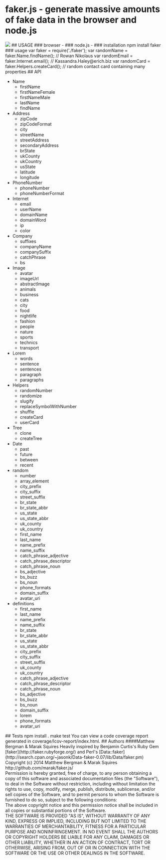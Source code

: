 # faker.js - generate massive amounts of fake data in the browser and node.js
<img src = "http://imgur.com/KiinQ.png" border = "0">
## USAGE
### browser -
      <script src = "faker.js" type = "text/javascript"></script>
      <script>
        var randomName = faker.Name.findName(); // Caitlyn Kerluke
        var randomEmail = faker.Internet.email(); // Rusty@arne.info
        var randomCard = faker.Helpers.createCard(); // random contact card containing many properties
      </script>
### node.js -
### installation
      npm install faker
### usage
      var faker = require('./faker');
      var randomName = faker.Name.findName(); // Rowan Nikolaus
      var randomEmail = faker.Internet.email(); // Kassandra.Haley@erich.biz
      var randomCard = faker.Helpers.createCard(); // random contact card containing many properties
## API
<ul><li>Name<ul><li>firstName</li><li>firstNameFemale</li><li>firstNameMale</li><li>lastName</li><li>findName</li></ul></li><li>Address<ul><li>zipCode</li><li>zipCodeFormat</li><li>city</li><li>streetName</li><li>streetAddress</li><li>secondaryAddress</li><li>brState</li><li>ukCounty</li><li>ukCountry</li><li>usState</li><li>latitude</li><li>longitude</li></ul></li><li>PhoneNumber<ul><li>phoneNumber</li><li>phoneNumberFormat</li></ul></li><li>Internet<ul><li>email</li><li>userName</li><li>domainName</li><li>domainWord</li><li>ip</li><li>color</li></ul></li><li>Company<ul><li>suffixes</li><li>companyName</li><li>companySuffix</li><li>catchPhrase</li><li>bs</li></ul></li><li>Image<ul><li>avatar</li><li>imageUrl</li><li>abstractImage</li><li>animals</li><li>business</li><li>cats</li><li>city</li><li>food</li><li>nightlife</li><li>fashion</li><li>people</li><li>nature</li><li>sports</li><li>technics</li><li>transport</li></ul></li><li>Lorem<ul><li>words</li><li>sentence</li><li>sentences</li><li>paragraph</li><li>paragraphs</li></ul></li><li>Helpers<ul><li>randomNumber</li><li>randomize</li><li>slugify</li><li>replaceSymbolWithNumber</li><li>shuffle</li><li>createCard</li><li>userCard</li></ul></li><li>Tree<ul><li>clone</li><li>createTree</li></ul></li><li>Date<ul><li>past</li><li>future</li><li>between</li><li>recent</li></ul></li><li>random<ul><li>number</li><li>array_element</li><li>city_prefix</li><li>city_suffix</li><li>street_suffix</li><li>br_state</li><li>br_state_abbr</li><li>us_state</li><li>us_state_abbr</li><li>uk_county</li><li>uk_country</li><li>first_name</li><li>last_name</li><li>name_prefix</li><li>name_suffix</li><li>catch_phrase_adjective</li><li>catch_phrase_descriptor</li><li>catch_phrase_noun</li><li>bs_adjective</li><li>bs_buzz</li><li>bs_noun</li><li>phone_formats</li><li>domain_suffix</li><li>avatar_uri</li></ul></li><li>definitions<ul><li>first_name</li><li>last_name</li><li>name_prefix</li><li>name_suffix</li><li>br_state</li><li>br_state_abbr</li><li>us_state</li><li>us_state_abbr</li><li>city_prefix</li><li>city_suffix</li><li>street_suffix</li><li>uk_county</li><li>uk_country</li><li>catch_phrase_adjective</li><li>catch_phrase_descriptor</li><li>catch_phrase_noun</li><li>bs_adjective</li><li>bs_buzz</li><li>bs_noun</li><li>domain_suffix</li><li>lorem</li><li>phone_formats</li><li>avatar_uri</li></ul></li></ul>
## Tests
       npm install .
       make test
You can view a code coverage report generated in coverage/lcov-report/index.html.
## Authors
####Matthew Bergman & Marak Squires
Heavily inspired by Benjamin Curtis's Ruby Gem [faker](http://faker.rubyforge.org/) and Perl's [Data::faker](http://search.cpan.org/~jasonk/Data-faker-0.07/lib/Data/faker.pm)
<br/>
Copyright (c) 2014 Matthew Bergman & Marak Squires http://github.com/marak/faker.js/
<br/>
Permission is hereby granted, free of charge, to any person obtaining
a copy of this software and associated documentation files (the
"Software"), to deal in the Software without restriction, including
without limitation the rights to use, copy, modify, merge, publish,
distribute, sublicense, and/or sell copies of the Software, and to
permit persons to whom the Software is furnished to do so, subject to
the following conditions:
<br/>
The above copyright notice and this permission notice shall be
included in all copies or substantial portions of the Software.
<br/>
THE SOFTWARE IS PROVIDED "AS IS", WITHOUT WARRANTY OF ANY KIND,
EXPRESS OR IMPLIED, INCLUDING BUT NOT LIMITED TO THE WARRANTIES OF
MERCHANTABILITY, FITNESS FOR A PARTICULAR PURPOSE AND
NONINFRINGEMENT. IN NO EVENT SHALL THE AUTHORS OR COPYRIGHT HOLDERS BE
LIABLE FOR ANY CLAIM, DAMAGES OR OTHER LIABILITY, WHETHER IN AN ACTION
OF CONTRACT, TORT OR OTHERWISE, ARISING FROM, OUT OF OR IN CONNECTION
WITH THE SOFTWARE OR THE USE OR OTHER DEALINGS IN THE SOFTWARE.
